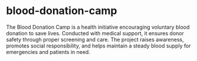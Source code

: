 # blood-donation-camp
The Blood Donation Camp is a health initiative encouraging voluntary blood donation to save lives. Conducted with medical support, it ensures donor safety through proper screening and care. The project raises awareness, promotes social responsibility, and helps maintain a steady blood supply for emergencies and patients in need.
